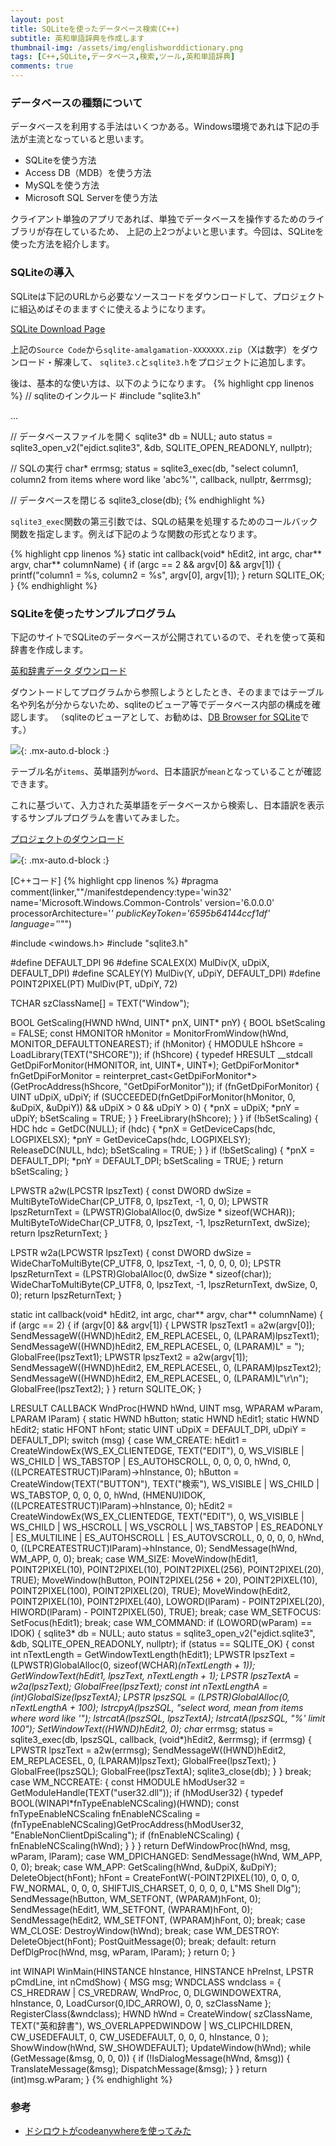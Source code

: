 ```yaml
---
layout: post
title: SQLiteを使ったデータベース検索(C++)
subtitle: 英和単語辞典を作成します
thumbnail-img: /assets/img/englishworddictionary.png
tags: [C++,SQLite,データベース,検索,ツール,英和単語辞典]
comments: true
---
```


### データベースの種類について
データベースを利用する手法はいくつかある。Windows環境であれは下記の手法が主流となっていると思います。

- SQLiteを使う方法
- Access DB（MDB）を使う方法
- MySQLを使う方法
- Microsoft SQL Serverを使う方法

クライアント単独のアプリであれば、単独でデータベースを操作するためのライブラリが存在しているため、
上記の上2つがよいと思います。今回は、SQLiteを使った方法を紹介します。

### SQLiteの導入
SQLiteは下記のURLから必要なソースコードをダウンロードして、プロジェクトに組込めばそのまますぐに使えるようになります。

[SQLite Download Page](https://www.sqlite.org/download.html)

上記の`Source Code`から`sqlite-amalgamation-XXXXXXX.zip`（Xは数字）をダウンロード・解凍して、
`sqlite3.c`と`sqlite3.h`をプロジェクトに追加します。

後は、基本的な使い方は、以下のようになります。
{% highlight cpp linenos %}
// sqliteのインクルード
#include "sqlite3.h"

...

// データベースファイルを開く
sqlite3* db = NULL;
auto status = sqlite3_open_v2("ejdict.sqlite3", &db, SQLITE_OPEN_READONLY, nullptr);

// SQLの実行
char* errmsg;
status = sqlite3_exec(db, "select column1, column2 from items where word like 'abc%'", callback, nullptr, &errmsg);

// データベースを閉じる
sqlite3_close(db);
{% endhighlight %}

`sqlite3_exec`関数の第三引数では、SQLの結果を処理するためのコールバック関数を指定します。例えば下記のような関数の形式となります。

{% highlight cpp linenos %}
static int callback(void* hEdit2, int argc, char** argv, char** columnName)
{
  if (argc == 2 && argv[0] && argv[1])
  {
    printf("column1 = %s, column2 = %s", argv[0], argv[1]);
  }
  return SQLITE_OK;
}
{% endhighlight %}

### SQLiteを使ったサンプルプログラム
下記のサイトでSQLiteのデータベースが公開されているので、それを使って英和辞書を作成します。

[英和辞書データ ダウンロード](https://kujirahand.com/web-tools/EJDictFreeDL.php)

ダウントードしてプログラムから参照しようとしたとき、そのままではテーブル名や列名が分からないため、sqliteのビューア等でデータベース内部の構成を確認します。
（sqliteのビューアとして、お勧めは、[DB Browser for SQLite](https://sqlitebrowser.org/)です。）

![](/assets/img/dbbrowserforsqlite.png){: .mx-auto.d-block :}

テーブル名が`items`、英単語列が`word`、日本語訳が`mean`となっていることが確認できます。

これに基づいて、入力された英単語をデータベースから検索し、日本語訳を表示するサンプルプログラムを書いてみました。

[プロジェクトのダウンロード](https://github.com/kenjinote/EnglishWordDictionary/archive/master.zip)

![](/assets/img/englishworddictionary.png){: .mx-auto.d-block :}

[C++コード]
{% highlight cpp linenos %}
#pragma comment(linker,"\"/manifestdependency:type='win32' name='Microsoft.Windows.Common-Controls' version='6.0.0.0' processorArchitecture='*' publicKeyToken='6595b64144ccf1df' language='*'\"")

#include <windows.h>
#include "sqlite3.h"

#define DEFAULT_DPI 96
#define SCALEX(X) MulDiv(X, uDpiX, DEFAULT_DPI)
#define SCALEY(Y) MulDiv(Y, uDpiY, DEFAULT_DPI)
#define POINT2PIXEL(PT) MulDiv(PT, uDpiY, 72)

TCHAR szClassName[] = TEXT("Window");

BOOL GetScaling(HWND hWnd, UINT* pnX, UINT* pnY)
{
  BOOL bSetScaling = FALSE;
  const HMONITOR hMonitor = MonitorFromWindow(hWnd, MONITOR_DEFAULTTONEAREST);
  if (hMonitor)
  {
    HMODULE hShcore = LoadLibrary(TEXT("SHCORE"));
    if (hShcore)
    {
      typedef HRESULT __stdcall GetDpiForMonitor(HMONITOR, int, UINT*, UINT*);
      GetDpiForMonitor* fnGetDpiForMonitor = reinterpret_cast<GetDpiForMonitor*>(GetProcAddress(hShcore, "GetDpiForMonitor"));
      if (fnGetDpiForMonitor)
      {
        UINT uDpiX, uDpiY;
        if (SUCCEEDED(fnGetDpiForMonitor(hMonitor, 0, &uDpiX, &uDpiY)) && uDpiX > 0 && uDpiY > 0)
        {
          *pnX = uDpiX;
          *pnY = uDpiY;
          bSetScaling = TRUE;
        }
      }
      FreeLibrary(hShcore);
    }
  }
  if (!bSetScaling)
  {
    HDC hdc = GetDC(NULL);
    if (hdc)
    {
      *pnX = GetDeviceCaps(hdc, LOGPIXELSX);
      *pnY = GetDeviceCaps(hdc, LOGPIXELSY);
      ReleaseDC(NULL, hdc);
      bSetScaling = TRUE;
    }
  }
  if (!bSetScaling)
  {
    *pnX = DEFAULT_DPI;
    *pnY = DEFAULT_DPI;
    bSetScaling = TRUE;
  }
  return bSetScaling;
}

LPWSTR a2w(LPCSTR lpszText)
{
  const DWORD dwSize = MultiByteToWideChar(CP_UTF8, 0, lpszText, -1, 0, 0);
  LPWSTR lpszReturnText = (LPWSTR)GlobalAlloc(0, dwSize * sizeof(WCHAR));
  MultiByteToWideChar(CP_UTF8, 0, lpszText, -1, lpszReturnText, dwSize);
  return lpszReturnText;
}

LPSTR w2a(LPCWSTR lpszText)
{
  const DWORD dwSize = WideCharToMultiByte(CP_UTF8, 0, lpszText, -1, 0, 0, 0, 0);
  LPSTR lpszReturnText = (LPSTR)GlobalAlloc(0, dwSize * sizeof(char));
  WideCharToMultiByte(CP_UTF8, 0, lpszText, -1, lpszReturnText, dwSize, 0, 0);
  return lpszReturnText;
}

static int callback(void* hEdit2, int argc, char** argv, char** columnName)
{
  if (argc == 2)
  {
    if (argv[0] && argv[1])
    {
      LPWSTR lpszText1 = a2w(argv[0]);
      SendMessageW((HWND)hEdit2, EM_REPLACESEL, 0, (LPARAM)lpszText1);
      SendMessageW((HWND)hEdit2, EM_REPLACESEL, 0, (LPARAM)L" = ");
      GlobalFree(lpszText1);
      LPWSTR lpszText2 = a2w(argv[1]);
      SendMessageW((HWND)hEdit2, EM_REPLACESEL, 0, (LPARAM)lpszText2);
      SendMessageW((HWND)hEdit2, EM_REPLACESEL, 0, (LPARAM)L"\r\n");
      GlobalFree(lpszText2);
    }
  }
  return SQLITE_OK;
}

LRESULT CALLBACK WndProc(HWND hWnd, UINT msg, WPARAM wParam, LPARAM lParam)
{
  static HWND hButton;
  static HWND hEdit1;
  static HWND hEdit2;
  static HFONT hFont;
  static UINT uDpiX = DEFAULT_DPI, uDpiY = DEFAULT_DPI;
  switch (msg)
  {
  case WM_CREATE:
    hEdit1 = CreateWindowEx(WS_EX_CLIENTEDGE, TEXT("EDIT"), 0, WS_VISIBLE | WS_CHILD | WS_TABSTOP | ES_AUTOHSCROLL, 0, 0, 0, 0, hWnd, 0, ((LPCREATESTRUCT)lParam)->hInstance, 0);
    hButton = CreateWindow(TEXT("BUTTON"), TEXT("検索"), WS_VISIBLE | WS_CHILD | WS_TABSTOP, 0, 0, 0, 0, hWnd, (HMENU)IDOK, ((LPCREATESTRUCT)lParam)->hInstance, 0);
    hEdit2 = CreateWindowEx(WS_EX_CLIENTEDGE, TEXT("EDIT"), 0, WS_VISIBLE | WS_CHILD | WS_HSCROLL | WS_VSCROLL | WS_TABSTOP | ES_READONLY | ES_MULTILINE | ES_AUTOHSCROLL | ES_AUTOVSCROLL, 0, 0, 0, 0, hWnd, 0, ((LPCREATESTRUCT)lParam)->hInstance, 0);
    SendMessage(hWnd, WM_APP, 0, 0);
    break;
  case WM_SIZE:
    MoveWindow(hEdit1, POINT2PIXEL(10), POINT2PIXEL(10), POINT2PIXEL(256), POINT2PIXEL(20), TRUE);
    MoveWindow(hButton, POINT2PIXEL(256 + 20), POINT2PIXEL(10), POINT2PIXEL(100), POINT2PIXEL(20), TRUE);
    MoveWindow(hEdit2, POINT2PIXEL(10), POINT2PIXEL(40), LOWORD(lParam) - POINT2PIXEL(20), HIWORD(lParam) - POINT2PIXEL(50), TRUE);
    break;
  case WM_SETFOCUS:
    SetFocus(hEdit1);
    break;
  case WM_COMMAND:
    if (LOWORD(wParam) == IDOK)
    {
      sqlite3* db = NULL;
      auto status = sqlite3_open_v2("ejdict.sqlite3", &db, SQLITE_OPEN_READONLY, nullptr);
      if (status == SQLITE_OK)
      {
        const int nTextLength = GetWindowTextLength(hEdit1);
        LPWSTR lpszText = (LPWSTR)GlobalAlloc(0, sizeof(WCHAR)*(nTextLength + 1));
        GetWindowText(hEdit1, lpszText, nTextLength + 1);
        LPSTR lpszTextA = w2a(lpszText);
        GlobalFree(lpszText);
        const int nTextLengthA = (int)GlobalSize(lpszTextA);
        LPSTR lpszSQL = (LPSTR)GlobalAlloc(0, nTextLengthA + 100);
        lstrcpyA(lpszSQL, "select word, mean from items where word like '");
        lstrcatA(lpszSQL, lpszTextA);
        lstrcatA(lpszSQL, "%' limit 100");
        SetWindowText((HWND)hEdit2, 0);
        char* errmsg;
        status = sqlite3_exec(db, lpszSQL, callback, (void*)hEdit2, &errmsg);
        if (errmsg)
        {
          LPWSTR lpszText = a2w(errmsg);
          SendMessageW((HWND)hEdit2, EM_REPLACESEL, 0, (LPARAM)lpszText);
          GlobalFree(lpszText);
        }
        GlobalFree(lpszSQL);
        GlobalFree(lpszTextA);
        sqlite3_close(db);
      }
    }
    break;
  case WM_NCCREATE:
    {
      const HMODULE hModUser32 = GetModuleHandle(TEXT("user32.dll"));
      if (hModUser32)
      {
        typedef BOOL(WINAPI*fnTypeEnableNCScaling)(HWND);
        const fnTypeEnableNCScaling fnEnableNCScaling = (fnTypeEnableNCScaling)GetProcAddress(hModUser32, "EnableNonClientDpiScaling");
        if (fnEnableNCScaling)
        {
          fnEnableNCScaling(hWnd);
        }
      }
    }
    return DefWindowProc(hWnd, msg, wParam, lParam);
  case WM_DPICHANGED:
    SendMessage(hWnd, WM_APP, 0, 0);
    break;
  case WM_APP:
    GetScaling(hWnd, &uDpiX, &uDpiY);
    DeleteObject(hFont);
    hFont = CreateFontW(-POINT2PIXEL(10), 0, 0, 0, FW_NORMAL, 0, 0, 0, SHIFTJIS_CHARSET, 0, 0, 0, 0, L"MS Shell Dlg");
    SendMessage(hButton, WM_SETFONT, (WPARAM)hFont, 0);
    SendMessage(hEdit1, WM_SETFONT, (WPARAM)hFont, 0);
    SendMessage(hEdit2, WM_SETFONT, (WPARAM)hFont, 0);
    break;
  case WM_CLOSE:
    DestroyWindow(hWnd);
    break;
  case WM_DESTROY:
    DeleteObject(hFont);
    PostQuitMessage(0);
    break;
  default:
    return DefDlgProc(hWnd, msg, wParam, lParam);
  }
  return 0;
}

int WINAPI WinMain(HINSTANCE hInstance, HINSTANCE hPreInst, LPSTR pCmdLine, int nCmdShow)
{
  MSG msg;
  WNDCLASS wndclass = {
    CS_HREDRAW | CS_VREDRAW,
    WndProc,
    0,
    DLGWINDOWEXTRA,
    hInstance,
    0,
    LoadCursor(0,IDC_ARROW),
    0,
    0,
    szClassName
  };
  RegisterClass(&wndclass);
  HWND hWnd = CreateWindow(
    szClassName,
    TEXT("英和辞書"),
    WS_OVERLAPPEDWINDOW | WS_CLIPCHILDREN,
    CW_USEDEFAULT,
    0,
    CW_USEDEFAULT,
    0,
    0,
    0,
    hInstance,
    0
  );
  ShowWindow(hWnd, SW_SHOWDEFAULT);
  UpdateWindow(hWnd);
  while (GetMessage(&msg, 0, 0, 0))
  {
    if (!IsDialogMessage(hWnd, &msg))
    {
      TranslateMessage(&msg);
      DispatchMessage(&msg);
    }
  }
  return (int)msg.wParam;
}
{% endhighlight %}

### 参考
- [ドシロウトがcodeanywhereを使ってみた](https://qiita.com/basictomonokai/items/0902058199c99b81fc63)


